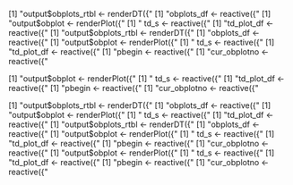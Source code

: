 [1] "output$obplots_rtbl <- renderDT({"
[1] "obplots_df <- reactive({"
[1] "output$obplot <- renderPlot({"
[1] " td_s <- reactive({"
[1] "td_plot_df <- reactive({"
[1] "output$obplots_rtbl <- renderDT({"
[1] "obplots_df <- reactive({"
[1] "output$obplot <- renderPlot({"
[1] " td_s <- reactive({"
[1] "td_plot_df <- reactive({"
[1] "pbegin <- reactive({"
[1] "cur_obplotno <- reactive({"

[1] "output$obplot <- renderPlot({"
[1] " td_s <- reactive({"
[1] "td_plot_df <- reactive({"
[1] "pbegin <- reactive({"
[1] "cur_obplotno <- reactive({"

[1] "output$obplots_rtbl <- renderDT({"
[1] "obplots_df <- reactive({"
[1] "output$obplot <- renderPlot({"
[1] " td_s <- reactive({"
[1] "td_plot_df <- reactive({"
[1] "output$obplots_rtbl <- renderDT({"
[1] "obplots_df <- reactive({"
[1] "output$obplot <- renderPlot({"
[1] " td_s <- reactive({"
[1] "td_plot_df <- reactive({"
[1] "pbegin <- reactive({"
[1] "cur_obplotno <- reactive({"
[1] "output$obplot <- renderPlot({"
[1] " td_s <- reactive({"
[1] "td_plot_df <- reactive({"
[1] "pbegin <- reactive({"
[1] "cur_obplotno <- reactive({"